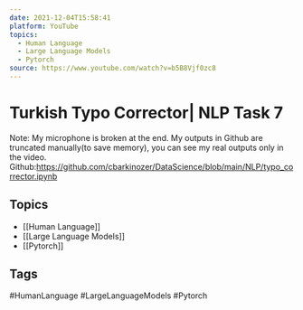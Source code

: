 ```yaml
---
date: 2021-12-04T15:58:41
platform: YouTube
topics:
  - Human Language
  - Large Language Models
  - Pytorch
source: https://www.youtube.com/watch?v=b5B8Vjf0zc8
---
```

# Turkish Typo Corrector| NLP Task 7

Note: My microphone is broken at the end. My outputs in Github are truncated manually(to save memory), you can see my real outputs only in the video.
Github:https://github.com/cbarkinozer/DataScience/blob/main/NLP/typo_corrector.ipynb

## Topics
- [[Human Language]]
- [[Large Language Models]]
- [[Pytorch]]

## Tags
#HumanLanguage #LargeLanguageModels #Pytorch